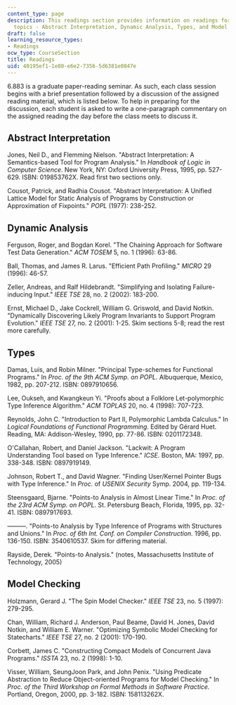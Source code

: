 ```yaml
---
content_type: page
description: This readings section provides information on readings for the course
  topics - Abstract Interpretation, Dynamic Analysis, Types, and Model Checking.
draft: false
learning_resource_types:
- Readings
ocw_type: CourseSection
title: Readings
uid: 40195ef1-1e80-e6e2-7356-5d6381e0847e
---
```

6.883 is a graduate paper-reading seminar. As such, each class session begins with a brief presentation followed by a discussion of the assigned reading material, which is listed below. To help in preparing for the discussion, each student is asked to write a one-paragraph commentary on the assigned reading the day before the class meets to discuss it.

## Abstract Interpretation

Jones, Neil D., and Flemming Nielson. "Abstract Interpretation: A Semantics-based Tool for Program Analysis." In *Handbook of Logic in Computer Science*. New York, NY: Oxford University Press, 1995, pp. 527-629. ISBN: 019853762X. Read first two sections only.

Cousot, Patrick, and Radhia Cousot. "Abstract Interpretation: A Unified Lattice Model for Static Analysis of Programs by Construction or Approximation of Fixpoints." *POPL* (1977): 238-252.

## Dynamic Analysis

Ferguson, Roger, and Bogdan Korel. "The Chaining Approach for Software Test Data Generation." *ACM TOSEM* 5, no. 1 (1996): 63-86.

Ball, Thomas, and James R. Larus. "Efficient Path Profiling." *MICRO* 29 (1996): 46-57.

Zeller, Andreas, and Ralf Hildebrandt. "Simplifying and Isolating Failure-inducing Input." *IEEE TSE* 28, no. 2 (2002): 183-200.

Ernst, Michael D., Jake Cockrell, William G. Griswold, and David Notkin. "Dynamically Discovering Likely Program Invariants to Support Program Evolution." *IEEE TSE* 27, no. 2 (2001): 1-25. Skim sections 5-8; read the rest more carefully.

## Types

Damas, Luis, and Robin Milner. "Principal Type-schemes for Functional Programs." In *Proc. of the 9th ACM Symp. on POPL.* Albuquerque, Mexico, 1982, pp. 207-212. ISBN: 0897910656.

Lee, Oukseh, and Kwangkeun Yi. "Proofs about a Folklore Let-polymorphic Type Inference Algorithm." *ACM TOPLAS* 20, no. 4 (1998): 707-723.

Reynolds, John C. "Introduction to Part II, Polymorphic Lambda Calculus." In *Logical Foundations of Functional Programming*. Edited by Gérard Huet. Reading, MA: Addison-Wesley, 1990, pp. 77-86. ISBN: 0201172348.

O'Callahan, Robert, and Daniel Jackson. "Lackwit: A Program Understanding Tool based on Type Inference." *ICSE.* Boston, MA: 1997, pp. 338-348. ISBN: 0897919149.

Johnson, Robert T., and David Wagner. "Finding User/Kernel Pointer Bugs with Type Inference." In *Proc.* of *USENIX Security* Symp. 2004, pp. 119-134.

Steensgaard, Bjarne. "Points-to Analysis in Almost Linear Time." In *Proc. of the 23rd ACM Symp. on POPL*. St. Petersburg Beach, Florida, 1995, pp. 32-41. ISBN: 0897917693.

———. "Points-to Analysis by Type Inference of Programs with Structures and Unions." In *Proc. of 6th Int. Conf. on Compiler Construction.* 1996, pp. 136-150. ISBN: 3540610537. Skim for differing material.

Rayside, Derek. "Points-to Analysis." (notes, Massachusetts Institute of Technology, 2005)

## Model Checking

Holzmann, Gerard J. "The Spin Model Checker." *IEEE TSE* 23, no. 5 (1997): 279-295.

Chan, William, Richard J. Anderson, Paul Beame, David H. Jones, David Notkin, and William E. Warner. "Optimizing Symbolic Model Checking for Statecharts." *IEEE TSE* 27, no. 2 (2001): 170-190.

Corbett, James C. "Constructing Compact Models of Concurrent Java Programs." *ISSTA* 23, no. 2 (1998): 1-10.

Visser, William, SeungJoon Park, and John Penix. "Using Predicate Abstraction to Reduce Object-oriented Programs for Model Checking." In *Proc. of the Third Workshop on Formal Methods in Software Practice.* Portland, Oregon, 2000, pp. 3-182. ISBN: 158113262X.